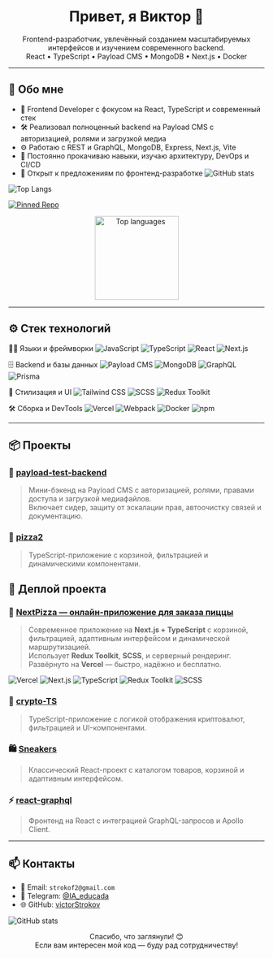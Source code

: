 <h1 align="center">Привет, я Виктор 👋</h1>

<p align="center">
  Frontend-разработчик, увлечённый созданием масштабируемых интерфейсов и изучением современного backend.<br>
  React • TypeScript • Payload CMS • MongoDB • Next.js • Docker
</p>

---

## 🧠 Обо мне

- 🎯 Frontend Developer с фокусом на React, TypeScript и современный стек
- 🛠 Реализовал полноценный backend на Payload CMS с авторизацией, ролями и загрузкой медиа
- ⚙️ Работаю с REST и GraphQL, MongoDB, Express, Next.js, Vite
- 🚀 Постоянно прокачиваю навыки, изучаю архитектуру, DevOps и CI/CD
- 💼 Открыт к предложениям по фронтенд-разработке
![GitHub stats](https://github-readme-stats-virid-three-92.vercel.app/api?username=victorStrokov&show_icons=true&theme=tokyonight&include_all_commits=true&count_private=true)

![Top Langs](https://github-readme-stats-virid-three-92.vercel.app/api/top-langs/?username=victorStrokov&layout=compact&theme=tokyonight&langs_count=8)

[![Pinned Repo](https://github-readme-stats-virid-three-92.vercel.app/api/pin/?username=victorStrokov&repo=pizza2&theme=tokyonight&v=2)](https://nextpizza-nine.vercel.app/)



<div align="center">
  <img
    src="https://github-readme-stats-virid-three-92.vercel.app/api/top-langs/?username=victorStrokov&layout=compact&theme=tokyonight&hide_border=true&langs_count=10&card_width=360&cache_seconds=86400&v=1"
    alt="Top languages"
    height="165"
  />

</div>


---

## ⚙️ Стек технологий

🧑‍💻 Языки и фреймворки
![JavaScript](https://img.shields.io/badge/-JavaScript-F7DF1E?style=flat&logo=javascript&logoColor=black)
![TypeScript](https://img.shields.io/badge/-TypeScript-3178C6?style=flat&logo=typescript&logoColor=white)
![React](https://img.shields.io/badge/-React-61DAFB?style=flat&logo=react&logoColor=black)
![Next.js](https://img.shields.io/badge/-Next.js-000000?style=flat&logo=nextdotjs&logoColor=white)

🗄️ Backend и базы данных
![Payload CMS](https://img.shields.io/badge/-Payload%20CMS-000000?style=flat&logo=payloadcms&logoColor=white)
![MongoDB](https://img.shields.io/badge/-MongoDB-47A248?style=flat&logo=mongodb&logoColor=white)
![GraphQL](https://img.shields.io/badge/-GraphQL-E10098?style=flat&logo=graphql&logoColor=white)
![Prisma](https://img.shields.io/badge/-Prisma-2D3748?style=flat&logo=prisma&logoColor=white)

🎨 Стилизация и UI
![Tailwind CSS](https://img.shields.io/badge/-Tailwind%20CSS-38B2AC?style=flat&logo=tailwindcss&logoColor=white)
![SCSS](https://img.shields.io/badge/-SCSS-CC6699?style=flat&logo=sass&logoColor=white)
![Redux Toolkit](https://img.shields.io/badge/-Redux%20Toolkit-764ABC?style=flat&logo=redux&logoColor=white)

🛠️ Сборка и DevTools
![Vercel](https://img.shields.io/badge/-Vercel-000000?style=flat&logo=vercel&logoColor=white)
![Webpack](https://img.shields.io/badge/-Webpack-8DD6F9?style=flat&logo=webpack&logoColor=black)
![Docker](https://img.shields.io/badge/-Docker-2496ED?style=flat&logo=docker&logoColor=white)
![npm](https://img.shields.io/badge/-npm-CB3837?style=flat&logo=npm&logoColor=white)

---

## 📦 Проекты

### 🔧 [payload-test-backend](https://github.com/victorStrokov/payload-test-backend)
> Мини-бэкенд на Payload CMS с авторизацией, ролями, правами доступа и загрузкой медиафайлов.  
> Включает сидер, защиту от эскалации прав, автоочистку связей и документацию.

### 🍕 [pizza2](https://github.com/victorStrokov/pizza2)
> TypeScript-приложение с корзиной, фильтрацией и динамическими компонентами.

## 🍕 Деплой проекта

### 🔗 [NextPizza — онлайн-приложение для заказа пиццы](https://nextpizza-nine.vercel.app/)

> Современное приложение на **Next.js + TypeScript** с корзиной, фильтрацией, адаптивным интерфейсом и динамической маршрутизацией.  
> Использует **Redux Toolkit**, **SCSS**, и серверный рендеринг.  
> Развёрнуто на **Vercel** — быстро, надёжно и бесплатно.

![Vercel](https://img.shields.io/badge/-Vercel-000000?style=flat&logo=vercel&logoColor=white)
![Next.js](https://img.shields.io/badge/-Next.js-000000?style=flat&logo=nextdotjs&logoColor=white)
![TypeScript](https://img.shields.io/badge/-TypeScript-3178C6?style=flat&logo=typescript&logoColor=white)
![Redux Toolkit](https://img.shields.io/badge/-Redux%20Toolkit-764ABC?style=flat&logo=redux&logoColor=white)
![SCSS](https://img.shields.io/badge/-SCSS-CC6699?style=flat&logo=sass&logoColor=white)


### 🧩 [crypto-TS](https://github.com/victorStrokov/crypto-TS)
> TypeScript-приложение с логикой отображения криптовалют, фильтрацией и UI-компонентами.

### 🛍️ [Sneakers](https://github.com/victorStrokov/Sneakers)
> Классический React-проект с каталогом товаров, корзиной и адаптивным интерфейсом.


### ⚡ [react-graphql](https://github.com/victorStrokov/react-graphql)
> Фронтенд на React с интеграцией GraphQL-запросов и Apollo Client.



---


## 📫 Контакты

- 📧 Email: `strokof2@gmail.com`
- 💼 Telegram: [@IA_educada]()
- 🌐 GitHub: [victorStrokov](https://github.com/victorStrokov)

![GitHub stats](https://github-readme-stats-virid-three-92.vercel.app/api?username=victorStrokov&show_icons=true&theme=tokyonight)


<p align="center">
  Спасибо, что заглянули! 😊<br>
  Если вам интересен мой код — буду рад сотрудничеству!
</p>

